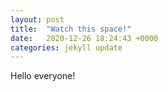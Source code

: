 ```yaml
---
layout: post
title:  "Watch this space!"
date:   2020-12-26 18:24:43 +0000
categories: jekyll update
---
```


Hello everyone!
